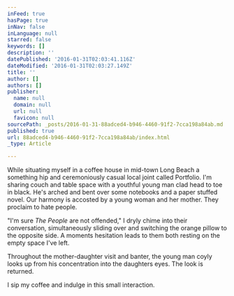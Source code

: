```yaml
---
inFeed: true
hasPage: true
inNav: false
inLanguage: null
starred: false
keywords: []
description: ''
datePublished: '2016-01-31T02:03:41.116Z'
dateModified: '2016-01-31T02:03:27.149Z'
title: ''
author: []
authors: []
publisher:
  name: null
  domain: null
  url: null
  favicon: null
sourcePath: _posts/2016-01-31-88adced4-b946-4460-91f2-7cca198a84ab.md
published: true
url: 88adced4-b946-4460-91f2-7cca198a84ab/index.html
_type: Article

---
```

While situating myself in a coffee house in mid-town Long Beach a something hip and ceremoniously casual local joint called Portfolio.  I'm sharing couch and table space with a youthful young man clad head to toe in black.  He's arched and bent over some notebooks and a paper stuffed novel.  Our harmony is accosted by a young woman and her mother.  They proclaim to hate people.

"I'm sure _The People_ are not offended," I dryly chime into their conversation, simultaneously sliding over and switching the orange pillow to the opposite side.  A moments hesitation leads to them both resting on the empty space I've left.  

Throughout the mother-daughter visit and banter, the young man coyly looks up from his concentration into the daughters eyes.  The look is returned.

I sip my coffee and indulge in this small interaction.